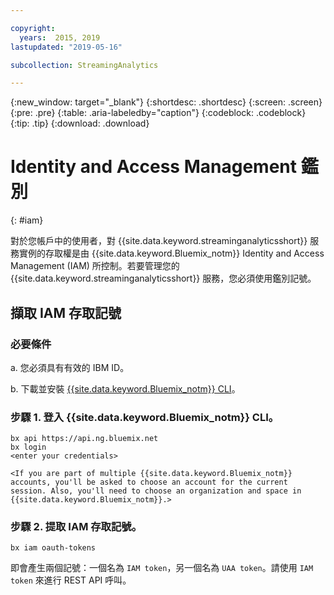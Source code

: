 ```yaml
---

copyright:
  years:  2015, 2019
lastupdated: "2019-05-16"

subcollection: StreamingAnalytics

---
```


{:new_window: target="_blank"}
{:shortdesc: .shortdesc}
{:screen: .screen}
{:pre: .pre}
{:table: .aria-labeledby="caption"}
{:codeblock: .codeblock}
{:tip: .tip}
{:download: .download}


# Identity and Access Management 鑑別
{: #iam}

對於您帳戶中的使用者，對 {{site.data.keyword.streaminganalyticsshort}} 服務實例的存取權是由 {{site.data.keyword.Bluemix_notm}} Identity and Access Management (IAM) 所控制。若要管理您的 {{site.data.keyword.streaminganalyticsshort}} 服務，您必須使用鑑別記號。

## 擷取 IAM 存取記號

### 必要條件

a. 您必須具有有效的 IBM ID。

b. 下載並安裝 [{{site.data.keyword.Bluemix_notm}} CLI](/docs/cli?topic=cloud-cli-install-ibmcloud-cli#install-ibmcloud-cli)。

### 步驟 1. 登入 {{site.data.keyword.Bluemix_notm}} CLI。

```
bx api https://api.ng.bluemix.net
bx login
<enter your credentials>

<If you are part of multiple {{site.data.keyword.Bluemix_notm}} accounts, you'll be asked to choose an account for the current session. Also, you'll need to choose an organization and space in {{site.data.keyword.Bluemix_notm}}.>
```

### 步驟 2. 提取 IAM 存取記號。

```
bx iam oauth-tokens
```

即會產生兩個記號：一個名為 `IAM token`，另一個名為 `UAA token`。請使用 `IAM token` 來進行 REST API 呼叫。
